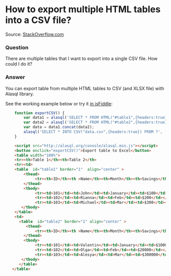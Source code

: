 # How to export multiple HTML tables into a CSV file?

Source: [StackOverflow.com](http://stackoverflow.com/questions/22047174/how-do-i-export-multiple-html-tables-into-a-csv-file-using-javascript/27665054#27665054)

### Question

There are multiple tables that I want to export into a single CSV file. How could I do it?

### Answer

You can export table from multiple HTML tables to CSV (and XLSX file) with Alasql library.

See the working example below or try it [in jsFiddle](http://jsfiddle.net/agershun/97rp0r2g/):
```js
    function exportCSV() {
        var data1 = alasql('SELECT * FROM HTML("#table1",{headers:true})');
        var data2 = alasql('SELECT * FROM HTML("#table2",{headers:true})');
        var data = data1.concat(data2);
        alasql('SELECT * INTO CSV("data.csv",{headers:true}) FROM ?', [data]);
    }
```

```html
    <script src="http://alasql.org/console/alasql.min.js"></script>
    <button onclick="exportCSV()">Export table to Excel</button>
    <table width="100%">
    <tr><th>Table 1</th><th>Table 2</th>
    <tr><td>
    <table  id="table1" border="1"  align="center" >
        <thead>
             <tr><th>ID</th><th >Name</th><th>Month</th><th>Savings</th></tr>
        </thead>
        <tbody>
             <tr><td>101</td><td>John</td><td>January</td><td>$100</td></tr>
             <tr><td>102</td><td>Rianna</td><td>Feb</td><td>$200</td></tr>
             <tr><td>103</td><td>Michael</td><td>Mar</td><td>$300</td></tr>
       </tbody>
    </table>
    <td>
      <table  id="table2" border="1" align="center" >
         <thead>
             <tr><th>ID</th><th >Name</th><th>Month</th><th>Savings</th></tr>
        </thead>
        <tbody>
             <tr><td>101</td><td>Valentin</td><td>January</td><td>$10000</td></tr>
             <tr><td>102</td><td>Olga</td><td>Feb</td><td>$20000</td></tr>
             <tr><td>103</td><td>Alesya</td><td>Mar</td><td>$300000</td></tr>
       </tbody>
      </table>
   </table>
```
